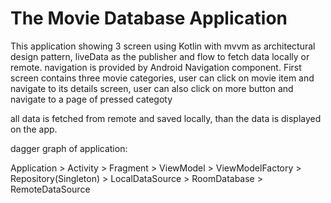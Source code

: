 #  The Movie Database Application
This application showing 3 screen using Kotlin with mvvm as architectural design pattern, liveData as the publisher and flow to fetch data locally or remote.
navigation is provided by Android Navigation component.
First screen contains three movie categories, user can click on movie item and navigate to its details screen, user can also click on more button and navigate to a page of pressed categoty

all data is fetched from remote and saved locally, than the data is displayed on the app.

dagger graph of application: 

Application > Activity > Fragment > ViewModel > ViewModelFactory > Repository(Singleton) > LocalDataSource > RoomDatabase
                                                                                         > RemoteDataSource
